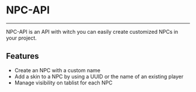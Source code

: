 # **NPC-API**
___

NPC-API is an API with witch you can easily create customized NPCs in your project.

## Features
* Create an NPC with a custom name
* Add a skin to a NPC by using a UUID or the name of an existing player
* Manage visibility on tablist for each NPC
